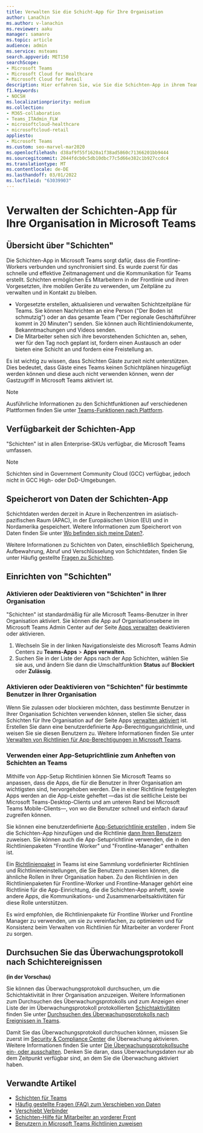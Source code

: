 ```yaml
---
title: Verwalten Sie die Schicht-App für Ihre Organisation
author: LanaChin
ms.author: v-lanachin
ms.reviewer: aaku
manager: samanro
ms.topic: article
audience: admin
ms.service: msteams
search.appverid: MET150
searchScope:
- Microsoft Teams
- Microsoft Cloud for Healthcare
- Microsoft Cloud for Retail
description: Hier erfahren Sie, wie Sie die Schichten-App in ihrem Teams Mitarbeiter in der Frontlinie in Ihrer Organisation einrichten und verwalten.
f1.keywords:
- NOCSH
ms.localizationpriority: medium
ms.collection:
- M365-collaboration
- Teams_ITAdmin_FLW
- microsoftcloud-healthcare
- microsoftcloud-retail
appliesto:
- Microsoft Teams
ms.custom: seo-marvel-mar2020
ms.openlocfilehash: d38af9f55f1620a1f38ad5860c71366201bb9444
ms.sourcegitcommit: 2044fdcb0c5db10dbc77c5d66e382c1b927ccdc4
ms.translationtype: MT
ms.contentlocale: de-DE
ms.lasthandoff: 03/01/2022
ms.locfileid: "63039903"
---
```

# <a name="manage-the-shifts-app-for-your-organization-in-microsoft-teams"></a>Verwalten der Schichten-App für Ihre Organisation in Microsoft Teams

## <a name="overview-of-shifts"></a>Übersicht über "Schichten"

Die Schichten-App in Microsoft Teams sorgt dafür, dass die Frontline-Workers verbunden und synchronisiert sind. Es wurde zuerst für das schnelle und effektive Zeitmanagement und die Kommunikation für Teams erstellt. Schichten ermöglichen Es Mitarbeitern in der Frontlinie und ihren Vorgesetzten, ihre mobilen Geräte zu verwenden, um Zeitpläne zu verwalten und in Kontakt zu bleiben.

- Vorgesetzte erstellen, aktualisieren und verwalten Schichtzeitpläne für Teams. Sie können Nachrichten an eine Person ("Der Boden ist schmutzig") oder an das gesamte Team ("Der regionale Geschäftsführer kommt in 20 Minuten") senden. Sie können auch Richtliniendokumente, Bekanntmachungen und Videos senden.
- Die Mitarbeiter sehen sich ihre bevorstehenden Schichten an, sehen, wer für den Tag noch geplant ist, fordern einen Austausch an oder bieten eine Schicht an und fordern eine Freistellung an.

Es ist wichtig zu wissen, dass Schichten Gäste zurzeit nicht unterstützen. Dies bedeutet, dass Gäste eines Teams keinen Schichtplänen hinzugefügt werden können und diese auch nicht verwenden können, wenn der Gastzugriff in Microsoft Teams aktiviert ist.

> [!Note]
> Ausführliche Informationen zu den Schichtfunktionen auf verschiedenen Plattformen finden Sie unter [Teams-Funktionen nach Plattform](https://support.microsoft.com/office/teams-features-by-platform-debe7ff4-7db4-4138-b7d0-fcc276f392d3).

## <a name="availability-of-shifts"></a>Verfügbarkeit der Schichten-App

"Schichten" ist in allen Enterprise-SKUs verfügbar, die Microsoft Teams umfassen.

> [!NOTE]
> Schichten sind in Government Community Cloud (GCC) verfügbar, jedoch nicht in GCC High- oder DoD-Umgebungen.

## <a name="location-of-shifts-data"></a>Speicherort von Daten der Schichten-App

Schichtdaten werden derzeit in Azure in Rechenzentren im asiatisch-pazifischen Raum (APAC), in der Europäischen Union (EU) und in Nordamerika gespeichert. Weitere Informationen zum Speicherort von Daten finden Sie unter [Wo befinden sich meine Daten?](http://o365datacentermap.azurewebsites.net/).

Weitere Informationen zu Schichten von Daten, einschließlich Speicherung, Aufbewahrung, Abruf und Verschlüsselung von Schichtdaten, finden Sie unter Häufig gestellte [Fragen zu Schichten](shifts-data-faq.md).

## <a name="set-up-shifts"></a>Einrichten von "Schichten"

### <a name="enable-or-disable-shifts-in-your-organization"></a>Aktivieren oder Deaktivieren von "Schichten" in Ihrer Organisation

"Schichten" ist standardmäßig für alle Microsoft Teams-Benutzer in Ihrer Organisation aktiviert. Sie können die App auf Organisationsebene im Microsoft Teams Admin Center auf der Seite [Apps verwalten](../../manage-apps.md) deaktivieren oder aktivieren.

1. Wechseln Sie in der linken Navigationsleiste des Microsoft Teams Admin Centers zu **Teams-Apps** > **Apps verwalten**.
2. Suchen Sie in der Liste der Apps nach der App Schichten, wählen Sie sie aus, und ändern Sie dann die Umschaltfunktion **Status** auf **Blockiert** oder **Zulässig**.

### <a name="enable-or-disable-shifts-for-specific-users-in-your-organization"></a>Aktivieren oder Deaktivieren von "Schichten" für bestimmte Benutzer in Ihrer Organisation

Wenn Sie zulassen oder blockieren möchten, dass bestimmte Benutzer in Ihrer Organisation Schichten verwenden können, stellen Sie sicher, dass Schichten für Ihre Organisation auf der Seite Apps [verwalten aktiviert](../../manage-apps.md) ist. Erstellen Sie dann eine benutzerdefinierte App-Berechtigungsrichtlinie, und weisen Sie sie diesen Benutzern zu. Weitere Informationen finden Sie unter [Verwalten von Richtlinien für App-Berechtigungen in Microsoft Teams](../../teams-app-permission-policies.md).

### <a name="use-an-app-setup-policy-to-pin-shifts-to-teams"></a>Verwenden einer App-Setuprichtlinie zum Anheften von Schichten an Teams

Mithilfe von App-Setup Richtlinien können Sie Microsoft Teams so anpassen, dass die Apps, die für die Benutzer in Ihrer Organisation am wichtigsten sind, hervorgehoben werden. Die in einer Richtlinie festgelegten Apps werden an die App-Leiste geheftet &mdash;das ist die seitliche Leiste bei Microsoft Teams-Desktop-Clients und am unteren Rand bei Microsoft Teams Mobile-Clients&mdash;, von wo die Benutzer schnell und einfach darauf zugreifen können.

Sie können eine benutzerdefinierte [App-Setuprichtlinie erstellen](../../teams-app-setup-policies.md) , indem Sie die Schichten-App hinzufügen und die Richtlinie [dann Ihren Benutzern](../../assign-policies-users-and-groups.md) zuweisen. Sie können auch die App-Setuprichtlinie verwenden, die in den Richtlinienpaketen "Frontline Worker" und "Frontline-Manager" enthalten ist.

Ein [Richtlinienpaket](../../manage-policy-packages.md) in Teams ist eine Sammlung vordefinierter Richtlinien und Richtlinieneinstellungen, die Sie Benutzern zuweisen können, die ähnliche Rollen in Ihrer Organisation haben. Zu den Richtlinien in den Richtlinienpaketen für Frontline-Worker und Frontline-Manager gehört eine Richtlinie für die App-Einrichtung, die die Schichten-App anheftt, sowie andere Apps, die Kommunikations- und Zusammenarbeitsaktivitäten für diese Rolle unterstützen.

Es wird empfohlen, die Richtlinienpakete für Frontline Worker und Frontline Manager zu verwenden, um sie zu vereinfachen, zu optimieren und für Konsistenz beim Verwalten von Richtlinien für Mitarbeiter an vorderer Front zu sorgen.

## <a name="search-the-audit-log-for-shifts-events"></a>Durchsuchen Sie das Überwachungsprotokoll nach Schichtereignissen

**(in der Vorschau)**

Sie können das Überwachungsprotokoll durchsuchen, um die Schichtaktivität in Ihrer Organisation anzuzeigen.  Weitere Informationen zum Durchsuchen des Überwachungsprotokolls und zum Anzeigen einer Liste der im Überwachungsprotokoll protokollierten [Schichtaktivitäten](../../audit-log-events.md#shifts-in-teams-activities) finden Sie unter [Durchsuchen des Überwachungsprotokolls nach Ereignissen in Teams](../../audit-log-events.md).

Damit Sie das Überwachungsprotokoll durchsuchen können, müssen Sie zuerst im [Security & Compliance Center](https://protection.office.com) die Überwachung aktivieren. Weitere Informationen finden Sie unter [Die Überwachungsprotokollsuche ein- oder ausschalten](https://support.office.com/article/Turn-Office-365-audit-log-search-on-or-off-e893b19a-660c-41f2-9074-d3631c95a014). Denken Sie daran, dass Überwachungsdaten nur ab dem Zeitpunkt verfügbar sind, an dem Sie die Überwachung aktiviert haben.

## <a name="related-articles"></a>Verwandte Artikel

- [Schichten für Teams](../shifts-for-teams-landing-page.md)
- [Häufig gestellte Fragen (FAQ) zum Verschieben von Daten](shifts-data-faq.md)
- [Verschiebt Verbinder](shifts-connectors.md)
- [Schichten-Hilfe für Mitarbeiter an vorderer Front](https://support.office.com/article/apps-and-services-cc1fba57-9900-4634-8306-2360a40c665b)
- [Benutzern in Microsoft Teams Richtlinien zuweisen](../../policy-assignment-overview.md)
